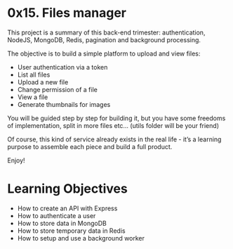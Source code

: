 # 0x15. Files manager

This project is a summary of this back-end trimester: authentication, NodeJS, MongoDB, Redis, pagination and background processing.

The objective is to build a simple platform to upload and view files:
- User authentication via a token
- List all files
- Upload a new file
- Change permission of a file
- View a file
- Generate thumbnails for images

You will be guided step by step for building it, but you have some freedoms of implementation, split in more files etc… (utils folder will be your friend)

Of course, this kind of service already exists in the real life - it’s a learning purpose to assemble each piece and build a full product.

Enjoy!

# Learning Objectives

- How to create an API with Express
- How to authenticate a user
- How to store data in MongoDB
- How to store temporary data in Redis
- How to setup and use a background worker
